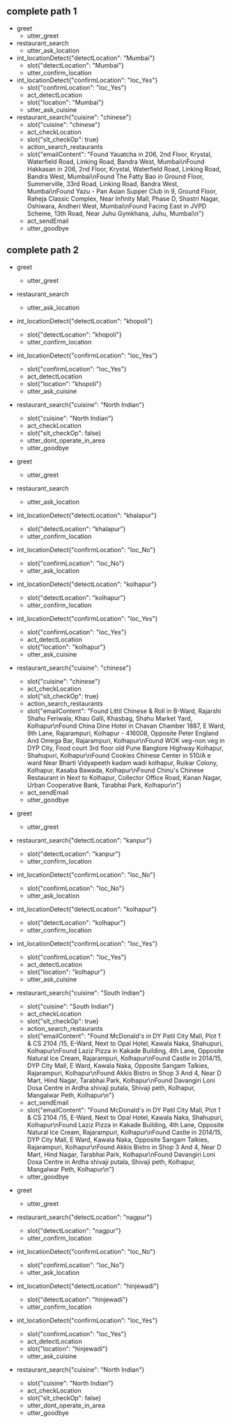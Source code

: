## complete path 1
* greet
    - utter_greet
* restaurant_search
    - utter_ask_location
* int_locationDetect{"detectLocation": "Mumbai"}
    - slot{"detectLocation": "Mumbai"}
    - utter_confirm_location
* int_locationDetect{"confirmLocation": "loc_Yes"}
    - slot{"confirmLocation": "loc_Yes"}
    - act_detectLocation
    - slot{"location": "Mumbai"}
    - utter_ask_cuisine
* restaurant_search{"cuisine": "chinese"}
    - slot{"cuisine": "chinese"}
    - act_checkLocation
    - slot{"slt_checkOp": true}
    - action_search_restaurants
    - slot{"emailContent": "Found Yauatcha in 206, 2nd Floor, Krystal, Waterfield Road, Linking Road, Bandra West, Mumbai\nFound Hakkasan in 206, 2nd Floor, Krystal, Waterfield Road, Linking Road, Bandra West, Mumbai\nFound The Fatty Bao in Ground Floor, Summerville, 33rd Road, Linking Road, Bandra West, Mumbai\nFound Yazu - Pan Asian Supper Club in 9, Ground Floor, Raheja Classic Complex, Near Infinity Mall, Phase D, Shastri Nagar, Oshiwara, Andheri West, Mumbai\nFound Facing East in JVPD Scheme, 13th Road, Near Juhu Gymkhana, Juhu, Mumbai\n"}
    - act_sendEmail
    - utter_goodbye

## complete path 2
* greet
    - utter_greet
* restaurant_search
    - utter_ask_location
* int_locationDetect{"detectLocation": "khopoli"}
    - slot{"detectLocation": "khopoli"}
    - utter_confirm_location
* int_locationDetect{"confirmLocation": "loc_Yes"}
    - slot{"confirmLocation": "loc_Yes"}
    - act_detectLocation
    - slot{"location": "khopoli"}
    - utter_ask_cuisine
* restaurant_search{"cuisine": "North Indian"}
    - slot{"cuisine": "North Indian"}
    - act_checkLocation
    - slot{"slt_checkOp": false}
    - utter_dont_operate_in_area
    - utter_goodbye

* greet
    - utter_greet
* restaurant_search
    - utter_ask_location
* int_locationDetect{"detectLocation": "khalapur"}
    - slot{"detectLocation": "khalapur"}
    - utter_confirm_location
* int_locationDetect{"confirmLocation": "loc_No"}
    - slot{"confirmLocation": "loc_No"}
    - utter_ask_location
* int_locationDetect{"detectLocation": "kolhapur"}
    - slot{"detectLocation": "kolhapur"}
    - utter_confirm_location
* int_locationDetect{"confirmLocation": "loc_Yes"}
    - slot{"confirmLocation": "loc_Yes"}
    - act_detectLocation
    - slot{"location": "kolhapur"}
    - utter_ask_cuisine
* restaurant_search{"cuisine": "chinese"}
    - slot{"cuisine": "chinese"}
    - act_checkLocation
    - slot{"slt_checkOp": true}
    - action_search_restaurants
    - slot{"emailContent": "Found Littil Chinese & Roll in B-Ward, Rajarshi Shahu Feriwala, Khau Galli, Khasbag, Shahu Market Yard, Kolhapur\nFound China Dine Hotel in Chavan Chamber 1887, E Ward, 9th Lane, Rajarampuri, Kolhapur - 416008, Opposite Peter England And Omega Bar, Rajarampuri, Kolhapur\nFound WOK veg-non veg in DYP City, Food court 3rd floor old Pune Banglore Highway Kolhapur, Shahupuri, Kolhapur\nFound Cookies Chinese Center in 510/A e ward Near Bharti Vidyapeeth kadam wadi kolhapur, Ruikar Colony, Kolhapur, Kasaba Bawada, Kolhapur\nFound Chinu's Chinese Restaurant in Next to Kolhapur, Collector Office Road, Kanan Nagar, Urban Cooperative Bank, Tarabhai Park, Kolhapur\n"}
    - act_sendEmail
    - utter_goodbye

* greet
    - utter_greet
* restaurant_search{"detectLocation": "kanpur"}
    - slot{"detectLocation": "kanpur"}
    - utter_confirm_location
* int_locationDetect{"confirmLocation": "loc_No"}
    - slot{"confirmLocation": "loc_No"}
    - utter_ask_location
* int_locationDetect{"detectLocation": "kolhapur"}
    - slot{"detectLocation": "kolhapur"}
    - utter_confirm_location
* int_locationDetect{"confirmLocation": "loc_Yes"}
    - slot{"confirmLocation": "loc_Yes"}
    - act_detectLocation
    - slot{"location": "kolhapur"}
    - utter_ask_cuisine
* restaurant_search{"cuisine": "South Indian"}
    - slot{"cuisine": "South Indian"}
    - act_checkLocation
    - slot{"slt_checkOp": true}
    - action_search_restaurants
    - slot{"emailContent": "Found McDonald's in DY Patil City Mall, Plot 1 & CS 2104 /15, E-Ward, Next to Opal Hotel, Kawala Naka, Shahupuri, Kolhapur\nFound Laziz Pizza in Kakade Building, 4th Lane, Opposite Natural Ice Cream, Rajarampuri, Kolhapur\nFound Castle in 2014/15, DYP City Mall, E Ward, Kawala Naka, Opposite Sangam Talkies, Rajarampuri, Kolhapur\nFound Akkis Bistro in Shop 3 And 4, Near D Mart, Hind Nagar, Tarabhai Park, Kolhapur\nFound Davangiri Loni Dosa Centre in Ardha shivaji putala, Shivaji peth, Kolhapur, Mangalwar Peth, Kolhapur\n"}
    - act_sendEmail
    - slot{"emailContent": "Found McDonald's in DY Patil City Mall, Plot 1 & CS 2104 /15, E-Ward, Next to Opal Hotel, Kawala Naka, Shahupuri, Kolhapur\nFound Laziz Pizza in Kakade Building, 4th Lane, Opposite Natural Ice Cream, Rajarampuri, Kolhapur\nFound Castle in 2014/15, DYP City Mall, E Ward, Kawala Naka, Opposite Sangam Talkies, Rajarampuri, Kolhapur\nFound Akkis Bistro in Shop 3 And 4, Near D Mart, Hind Nagar, Tarabhai Park, Kolhapur\nFound Davangiri Loni Dosa Centre in Ardha shivaji putala, Shivaji peth, Kolhapur, Mangalwar Peth, Kolhapur\n"}
    - utter_goodbye

* greet
    - utter_greet
* restaurant_search{"detectLocation": "nagpur"}
    - slot{"detectLocation": "nagpur"}
    - utter_confirm_location
* int_locationDetect{"confirmLocation": "loc_No"}
    - slot{"confirmLocation": "loc_No"}
    - utter_ask_location
* int_locationDetect{"detectLocation": "hinjewadi"}
    - slot{"detectLocation": "hinjewadi"}
    - utter_confirm_location
* int_locationDetect{"confirmLocation": "loc_Yes"}
    - slot{"confirmLocation": "loc_Yes"}
    - act_detectLocation
    - slot{"location": "hinjewadi"}
    - utter_ask_cuisine
* restaurant_search{"cuisine": "North Indian"}
    - slot{"cuisine": "North Indian"}
    - act_checkLocation
    - slot{"slt_checkOp": false}
    - utter_dont_operate_in_area
    - utter_goodbye
